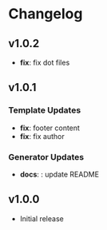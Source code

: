 # Changelog

## v1.0.2

- **fix**: fix dot files

## v1.0.1

### Template Updates

- **fix**: footer content
- **fix**: fix author

### Generator Updates

- **docs**: : update README

## v1.0.0

- Initial release
